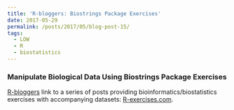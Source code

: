 ```yaml
---
title: 'R-bloggers: Biostrings Package Exercises'
date: 2017-05-29
permalink: /posts/2017/05/blog-post-15/
tags:
  - LOW
  - R
  - biostatistics
---
```


### Manipulate Biological Data Using Biostrings Package Exercises

[R-bloggers](www.r-bloggers.com) link to a series of posts providing bioinformatics/biostatistics exercises with accompanying datasets:  [R-exercises.com](www.r-exercises.com/2017/05/21/manipulate-biological-data-using-biostrings-package-part-1/).
